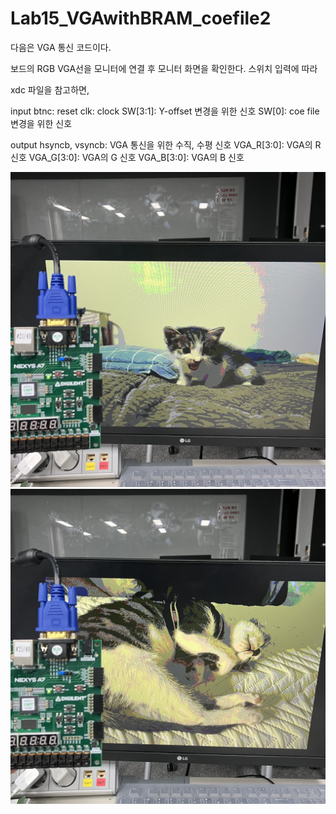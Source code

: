 # Lab15_VGAwithBRAM_coefile2
다음은 VGA 통신 코드이다.

보드의 RGB VGA선을 모니터에 연결 후 모니터 화면을 확인한다. 스위치 입력에 따라 

xdc 파일을 참고하면,

input
btnc: reset
clk: clock
SW[3:1]: Y-offset 변경을 위한 신호
SW[0]: coe file 변경을 위한 신호

output
hsyncb, vsyncb: VGA 통신을 위한 수직, 수평 신호
VGA_R[3:0]: VGA의 R 신호
VGA_G[3:0]: VGA의 G 신호
VGA_B[3:0]: VGA의 B 신호


<img src="./Lab15_VGAwithBRAM_coefile2.jpg">
<img src="./Lab15_VGAwithBRAM_coefile2(1).jpg">